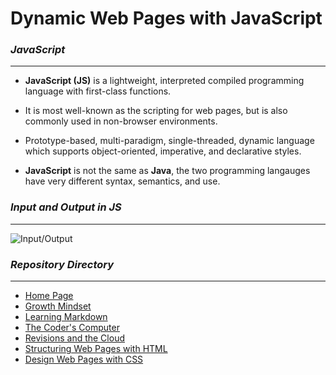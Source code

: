 # Dynamic Web Pages with JavaScript


### ***JavaScript***

***********************

- **JavaScript (JS)** is a lightweight, interpreted compiled programming language with first-class functions.

- It is most well-known as the scripting for web pages, but is also commonly used in non-browser environments.

- Prototype-based, multi-paradigm, single-threaded, dynamic language which supports object-oriented, imperative, and declarative styles.

- **JavaScript** is not the same as **Java**, the two programming langauges have very different syntax, semantics, and use.


### ***Input and Output in JS***

***************************

![Input/Output](https://user-images.githubusercontent.com/87328358/152446525-a765709f-4a30-4b26-926b-905171ecc3da.JPG)


### ***Repository Directory***

*************************

- [Home Page](https://burban7.github.io/Reading-Notes)
- [Growth Mindset](https://burban7.github.io/Reading-Notes/lab-01b)
- [Learning Markdown](https://burban7.github.io/Reading-Notes/reading01-notes)
- [The Coder's Computer](https://burban7.github.io/Reading-Notes/reading02-notes)
- [Revisions and the Cloud](https://burban7.github.io/Reading-Notes/reading03-notes)
- [Structuring Web Pages with HTML](https://burban7.github.io/Reading-Notes/reading04-notes)
- [Design Web Pages with CSS](https://burban7.github.io/Reading-Notes/reading05-notes)

